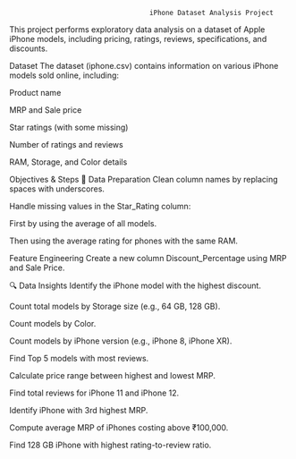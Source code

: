                                        iPhone Dataset Analysis Project
This project performs exploratory data analysis on a dataset of Apple iPhone models, including pricing, ratings, reviews, specifications, and discounts.

 Dataset
The dataset (iphone.csv) contains information on various iPhone models sold online, including:

Product name

MRP and Sale price

Star ratings (with some missing)

Number of ratings and reviews

RAM, Storage, and Color details

Objectives & Steps
🔧 Data Preparation
Clean column names by replacing spaces with underscores.

Handle missing values in the Star_Rating column:

First by using the average of all models.

Then using the average rating for phones with the same RAM.

Feature Engineering
Create a new column Discount_Percentage using MRP and Sale Price.

🔍 Data Insights
Identify the iPhone model with the highest discount.

Count total models by Storage size (e.g., 64 GB, 128 GB).

Count models by Color.

Count models by iPhone version (e.g., iPhone 8, iPhone XR).

Find Top 5 models with most reviews.

Calculate price range between highest and lowest MRP.

Find total reviews for iPhone 11 and iPhone 12.

Identify iPhone with 3rd highest MRP.

Compute average MRP of iPhones costing above ₹100,000.

Find 128 GB iPhone with highest rating-to-review ratio.
